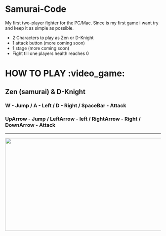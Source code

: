 # Samurai-Code
My first two-player fighter for the PC/Mac. Since is my first game i want try and keep it as simple as possible. 

- 2 Characters to play as Zen or D-Knight 
- 1 attack button (more coming soon)
- 1 stage (more coming soon)
- Fight till one players health reaches 0  

<h1> HOW TO PLAY :video_game:</h1>
<h2>Zen (samurai) & D-Knight</h2> <h3> W - Jump / A - Left / D - Right / SpaceBar - Attack </h3> 
<h3> UpArrow - Jump / LeftArrow - left / RightArrow - Right / DownArrow - Attack </h3>


                     
---                    

<img src="https://media.giphy.com/media/QySLsQjYxeXlu/giphy.gif" width="600" height="300"/>
